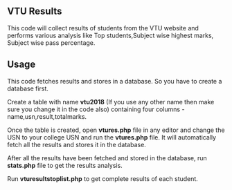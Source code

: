 ## VTU Results
This code will collect results of students from the VTU website and performs various analysis like Top students,Subject wise highest marks, Subject wise pass percentage.

## Usage

This code fetches results and stores in a database. So you have to create a database first. 

Create a table with name **vtu2018** (If you use any other name then make sure you change it in the code also) containing four columns - name,usn,result,totalmarks. 

Once the table is created, open **vtures.php** file in any editor and change the USN to your college USN and run the **vtures.php** file. It will automatically fetch all the results and stores it in the database. 

After all the results have been fetched and stored in the database, run **stats.php** file to get the results analysis. 
 
Run **vturesultstoplist.php** to get complete results of each student.